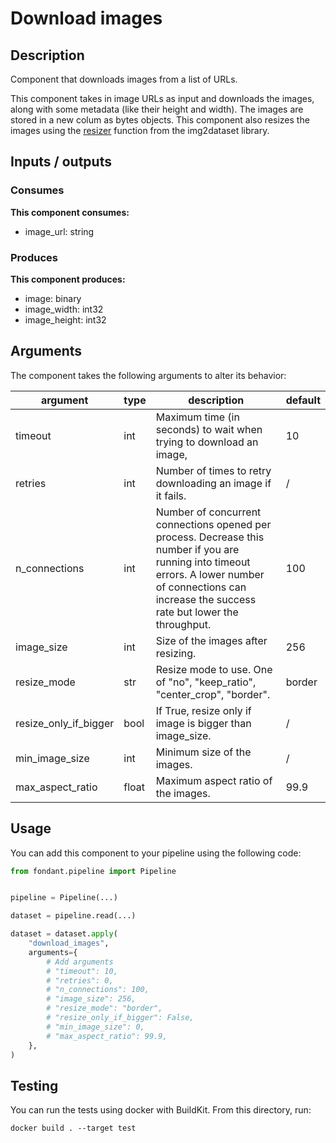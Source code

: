 # Download images

## Description
Component that downloads images from a list of URLs.

This component takes in image URLs as input and downloads the images, along with some metadata 
(like their height and width). The images are stored in a new colum as bytes objects. This 
component also resizes the images using the 
[resizer](https://github.com/rom1504/img2dataset/blob/main/img2dataset/resizer.py) function 
from the img2dataset library.


## Inputs / outputs

### Consumes
**This component consumes:**

- image_url: string



### Produces

**This component produces:**

- image: binary
- image_width: int32
- image_height: int32


## Arguments

The component takes the following arguments to alter its behavior:

| argument | type | description | default |
| -------- | ---- | ----------- | ------- |
| timeout | int | Maximum time (in seconds) to wait when trying to download an image, | 10 |
| retries | int | Number of times to retry downloading an image if it fails. | / |
| n_connections | int | Number of concurrent connections opened per process. Decrease this number if you are running into timeout errors. A lower number of connections can increase the success rate but lower the throughput. | 100 |
| image_size | int | Size of the images after resizing. | 256 |
| resize_mode | str | Resize mode to use. One of "no", "keep_ratio", "center_crop", "border". | border |
| resize_only_if_bigger | bool | If True, resize only if image is bigger than image_size. | / |
| min_image_size | int | Minimum size of the images. | / |
| max_aspect_ratio | float | Maximum aspect ratio of the images. | 99.9 |

## Usage

You can add this component to your pipeline using the following code:

```python
from fondant.pipeline import Pipeline


pipeline = Pipeline(...)

dataset = pipeline.read(...)

dataset = dataset.apply(
    "download_images",
    arguments={
        # Add arguments
        # "timeout": 10,
        # "retries": 0,
        # "n_connections": 100,
        # "image_size": 256,
        # "resize_mode": "border",
        # "resize_only_if_bigger": False,
        # "min_image_size": 0,
        # "max_aspect_ratio": 99.9,
    },
)
```

## Testing

You can run the tests using docker with BuildKit. From this directory, run:
```
docker build . --target test
```
